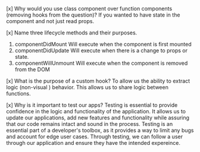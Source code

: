[x] Why would you use class component over function components (removing hooks from the question)?
If you wanted to have state in the component and not just read props.

[x] Name three lifecycle methods and their purposes.

1. componentDidMount
   Will execute when the component is first mounted
2. componentDidUpdate
   Will execute when there is a change to props or state.
3. componentWillUnmount
   Will execute when the component is removed from the DOM

[x] What is the purpose of a custom hook?
To allow us the ability to extract logic (non-visual ) behavior. This allows us to share logic between functions.

[x] Why is it important to test our apps?
Testing is essential to provide confidence in the logic and functionality of the application. It allows us to update our applications, add new features and functionality while assuring that our code remains intact and sound in the process. Testing is an essential part of a developer's toolbox, as it provides a way to limit any bugs and account for edge user cases. Through testing, we can follow a user through our application and ensure they have the intended expereince.
